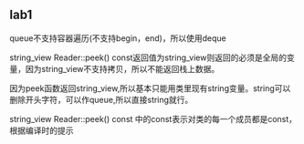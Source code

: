 ## lab1

queue不支持容器遍历(不支持begin，end)，所以使用deque

string_view Reader::peek() const返回值为string_view则返回的必须是全局的变量，因为string_view不支持拷贝，所以不能返回栈上数据。

因为peek函数返回string_view,所以基本只能用类里现有string变量。string可以删除开头字符，可以作queue,所以直接string就行。

string_view Reader::peek() const 中的const表示对类的每一个成员都是const，根据编译时的提示